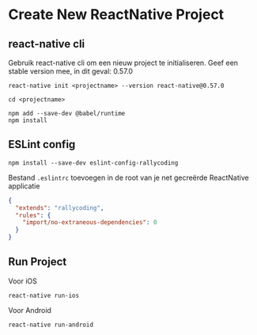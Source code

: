 # Create New ReactNative Project

## react-native cli

Gebruik react-native cli om een nieuw project te initialiseren. Geef een stable version mee, in dit geval: 0.57.0

```
react-native init <projectname> --version react-native@0.57.0

cd <projectname>

npm add --save-dev @babel/runtime
npm install
```

## ESLint config
```
npm install --save-dev eslint-config-rallycoding
```

Bestand `.eslintrc` toevoegen in de root van je net gecreërde ReactNative applicatie
```json
{
  "extends": "rallycoding",
  "rules": {
    "import/no-extraneous-dependencies": 0
  }
}
```
## Run Project

Voor iOS
```
react-native run-ios
```

Voor Android
```
react-native run-android
```
